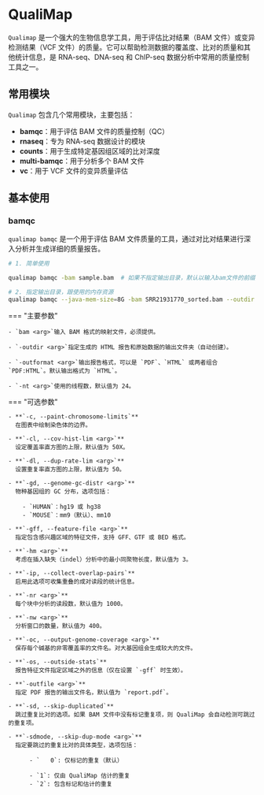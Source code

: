 # QualiMap

`Qualimap` 是一个强大的生物信息学工具，用于评估比对结果（BAM 文件）或变异检测结果（VCF 文件）的质量。它可以帮助检测数据的覆盖度、比对的质量和其他统计信息，是 RNA-seq、DNA-seq 和 ChIP-seq 数据分析中常用的质量控制工具之一。

## 常用模块

`Qualimap` 包含几个常用模块，主要包括：

- **bamqc**：用于评估 BAM 文件的质量控制（QC）
- **rnaseq**：专为 RNA-seq 数据设计的模块
- **counts**：用于生成特定基因组区域的比对深度
- **multi-bamqc**：用于分析多个 BAM 文件
- **vc**：用于 VCF 文件的变异质量评估

## 基本使用

### bamqc

`qualimap bamqc` 是一个用于评估 BAM 文件质量的工具，通过对比对结果进行深入分析并生成详细的质量报告。

```bash
# 1. 简单使用

qualimap bamqc -bam sample.bam	# 如果不指定输出目录，默认以输入bam文件的前缀名为目录，在当前目录

# 2. 指定输出目录，跟使用的内存资源
qualimap bamqc --java-mem-size=8G -bam SRR21931770_sorted.bam --outdir SRR21931770
```

=== "主要参数"

    - `bam <arg>`输入 BAM 格式的映射文件，必须提供。
    
    - `-outdir <arg>`指定生成的 HTML 报告和原始数据的输出文件夹（自动创建）。
    
    - `-outformat <arg>`输出报告格式，可以是 `PDF`、`HTML` 或两者组合 `PDF:HTML`。默认输出格式为 `HTML`。
    
    - `-nt <arg>`使用的线程数，默认值为 24。

=== "可选参数"

    - **`-c, --paint-chromosome-limits`**
      在图表中绘制染色体的边界。
    
    - **`-cl, --cov-hist-lim <arg>`**
      设定覆盖率直方图的上限，默认值为 50X。
    
    - **`-dl, --dup-rate-lim <arg>`**
      设置重复率直方图的上限，默认值为 50。
    
    - **`-gd, --genome-gc-distr <arg>`**
      物种基因组的 GC 分布，选项包括：
    
        - `HUMAN`：hg19 或 hg38
        - `MOUSE`：mm9（默认）、mm10
    
    - **`-gff, --feature-file <arg>`**
      指定包含感兴趣区域的特征文件，支持 GFF、GTF 或 BED 格式。
    
    - **`-hm <arg>`**
      考虑在插入缺失（indel）分析中的最小同聚物长度，默认值为 3。
    
    - **`-ip, --collect-overlap-pairs`**
      启用此选项可收集重叠的成对读段的统计信息。
    
    - **`-nr <arg>`**
      每个块中分析的读段数，默认值为 1000。
    
    - **`-nw <arg>`**
      分析窗口的数量，默认值为 400。
    
    - **`-oc, --output-genome-coverage <arg>`**
      保存每个碱基的非零覆盖率的文件名。对大基因组会生成较大的文件。
    
    - **`-os, --outside-stats`**
      报告特征文件指定区域之外的信息（仅在设置 `-gff` 时生效）。
    
    - **`-outfile <arg>`**
      指定 PDF 报告的输出文件名，默认值为 `report.pdf`。
    
    - **`-sd, --skip-duplicated`**
      跳过重复比对的选项。如果 BAM 文件中没有标记重复项，则 QualiMap 会自动检测可跳过的重复项。
    
    - **`-sdmode, --skip-dup-mode <arg>`**
      指定要跳过的重复比对的具体类型，选项包括：
    
          - `	0`: 仅标记的重复（默认）
    
          - `1`: 仅由 QualiMap 估计的重复
          - `2`: 包含标记和估计的重复

### 